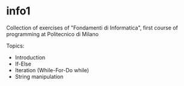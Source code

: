 # info1
Collection of exercises of "Fondamenti di Informatica", first course of programming at Politecnico di Milano

Topics:
+ Introduction 
+ If-Else
+ Iteration (While-For-Do while)
+ String manipulation
